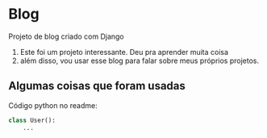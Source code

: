 # Blog

Projeto de blog criado com Django

1.  Este foi um projeto interessante. Deu pra aprender muita coisa
2.  além disso, vou usar esse blog para falar sobre meus próprios projetos.

## Algumas coisas que foram usadas

Código python no readme:
~~~~python
class User():
    ...
~~~~
